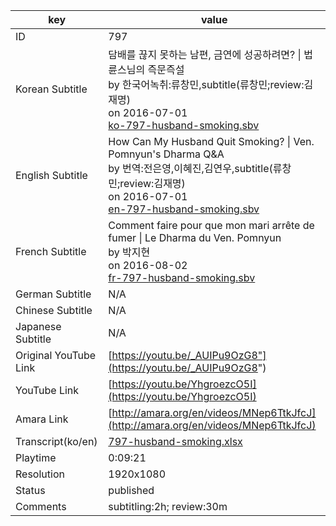 |  key  |  value  |
|-------|---------|
| ID            | 797 |
| Korean Subtitle | 담배를 끊지 못하는 남편, 금연에 성공하려면? \| 법륜스님의 즉문즉설<br>by 한국어녹취:류창민,subtitle(류창민;review:김재명)<br>on 2016-07-01<br>[ko-797-husband-smoking.sbv](https://github.com/jungtosociety/dharma-qna/raw/master/sub/797/ko-797-husband-smoking.sbv)<br>|
| English Subtitle | How Can My Husband Quit Smoking?  \| Ven. Pomnyun's Dharma Q&A<br>by 번역:전은영,이혜진,김연우,subtitle(류창민;review:김재명)<br>on 2016-07-01<br>[en-797-husband-smoking.sbv](https://github.com/jungtosociety/dharma-qna/raw/master/sub/797/en-797-husband-smoking.sbv)<br>|
| French Subtitle | Comment faire pour que mon mari arrête de fumer \| Le Dharma du Ven. Pomnyun<br>by 박지현<br>on 2016-08-02<br>[fr-797-husband-smoking.sbv](https://github.com/jungtosociety/dharma-qna/raw/master/sub/797/fr-797-husband-smoking.sbv)<br>|
| German Subtitle | N/A |
| Chinese Subtitle | N/A |
| Japanese Subtitle | N/A |
| Original YouTube Link  | [https://youtu.be/_AUIPu9OzG8"](https://youtu.be/_AUIPu9OzG8") |
| YouTube Link  | [https://youtu.be/YhgroezcO5I](https://youtu.be/YhgroezcO5I) |
| Amara Link    | [http://amara.org/en/videos/MNep6TtkJfcJ](http://amara.org/en/videos/MNep6TtkJfcJ) |
| Transcript(ko/en) | [797-husband-smoking.xlsx](https://github.com/jungtosociety/dharma-qna/raw/master/sub/797/797-husband-smoking.xlsx) |
| Playtime | 0:09:21 |
| Resolution | 1920x1080|
| Status | published |
| Comments | subtitling:2h; review:30m |
